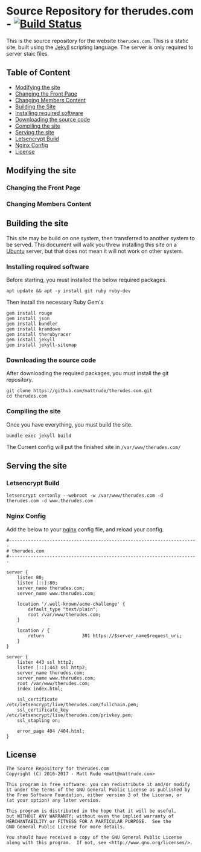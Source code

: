 # Source Repository for therudes.com - [![Build Status](https://travis-ci.org/mattrude/therudes.com.svg?branch=master)](https://travis-ci.org/mattrude/therudes.com)

This is the source repository for the website `therudes.com`.  This is a static site, built using the [Jekyll](https://jekyllrb.com/) scripting language.  The server is only required to server staic files.

## Table of Content

* [Modifying the site](#modifying-the-site)
 * [Changing the Front Page](#changing-the-front-page)
 * [Changing Members Content](#changing-members-content)
* [Building the Site](#building-the-site)
 * [Installing required software](#installing-required-software)
 * [Downloading the source code](#downloading-the-source-code)
 * [Compiling the site](#compiling-the-site)
* [Serving the site](#serving-the-site)
 * [Letsencrypt Build](#letsencrypt-build)
 * [Nginx Config](#nginx-config)
* [License](#license)

## Modifying the site

### Changing the Front Page

### Changing Members Content

## Building the site

This site may be build on one system, then transferred to another system to be served.  This document will walk you threw installing this site on a [Ubuntu](https://www.ubuntu.com) server, but that does not mean it will not work on other system.

### Installing required software

Before starting, you must installed the below required packages. 

    apt update && apt -y install git ruby ruby-dev

Then install the necessary Ruby Gem's

    gem install rouge
    gem install json
    gem install bundler
    gem install kramdown
    gem install therubyracer
    gem install jekyll
    gem install jekyll-sitemap

### Downloading the source code

After downloading the required packages, you must install the git repository.

    git clone https://github.com/mattrude/therudes.com.git
    cd therudes.com

### Compiling the site

Once you have everything, you must build the site.

    bundle exec jekyll build

The Current config will put the finished site in `/var/www/therudes.com/`

## Serving the site

### Letsencrypt Build

    letsencrypt certonly --webroot -w /var/www/therudes.com -d therudes.com -d www.therudes.com

### Nginx Config

Add the below to your [nginx](https://nginx.org) config file, and reload your config.

    #----------------------------------------------------------------------
    # therudes.com
    #----------------------------------------------------------------------

    server {
        listen 80;
        listen [::]:80;
        server_name therudes.com;
        server_name www.therudes.com;

        location '/.well-known/acme-challenge' {
            default_type "text/plain";
            root /var/www/therudes.com;
        }

        location / {
            return              301 https://$server_name$request_uri;
        }
    }

    server {
        listen 443 ssl http2;
        listen [::]:443 ssl http2;
        server_name therudes.com;
        server_name www.therudes.com;
        root /var/www/therudes.com;
        index index.html;

        ssl_certificate         /etc/letsencrypt/live/therudes.com/fullchain.pem;
        ssl_certificate_key     /etc/letsencrypt/live/therudes.com/privkey.pem;
        ssl_stapling on;

        error_page 404 /404.html;
    }

## License

    The Source Repository for therudes.com
    Copyright (C) 2016-2017 - Matt Rude <matt@mattrude.com>

    This program is free software: you can redistribute it and/or modify
    it under the terms of the GNU General Public License as published by
    the Free Software Foundation, either version 3 of the License, or
    (at your option) any later version.

    This program is distributed in the hope that it will be useful,
    but WITHOUT ANY WARRANTY; without even the implied warranty of
    MERCHANTABILITY or FITNESS FOR A PARTICULAR PURPOSE.  See the
    GNU General Public License for more details.

    You should have received a copy of the GNU General Public License
    along with this program.  If not, see <http://www.gnu.org/licenses/>.
